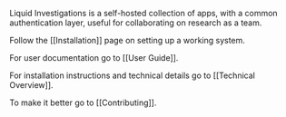 Liquid Investigations is a self-hosted collection of apps, with a common authentication layer, useful for collaborating on research as a team.

Follow the [[Installation]] page on setting up a working system.

For user documentation go to [[User Guide]].

For installation instructions and technical details go to [[Technical Overview]].

To make it better go to [[Contributing]].
